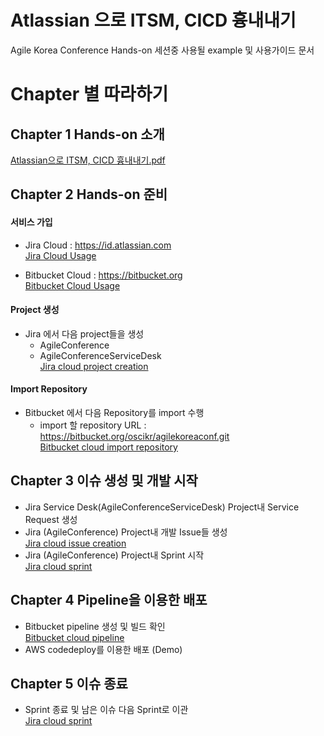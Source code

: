 # Atlassian 으로 ITSM, CICD 흉내내기
Agile Korea Conference Hands-on 세션중 사용될 example 및 사용가이드 문서

# Chapter 별 따라하기
## Chapter 1 Hands-on 소개
[Atlassian으로 ITSM, CICD 흉내내기.pdf](https://github.com/jacobbaek/agilekoreaconference/blob/master/files/AgileConferenceITSMCICD흉내내기.pdf)

## Chapter 2 Hands-on 준비
#### 서비스 가입
- Jira Cloud : https://id.atlassian.com<br>
[Jira Cloud Usage](https://github.com/jacobbaek/agilekoreaconference/blob/master/files/Jira%2Bcloud%2B%EC%A4%80%EB%B9%84.pdf)

- Bitbucket Cloud : https://bitbucket.org<br>
[Bitbucket Cloud Usage](https://github.com/jacobbaek/agilekoreaconference/blob/master/files/Bitbucket%2Bcloud%2B%EC%A4%80%EB%B9%84.pdf)

#### Project 생성
- Jira 에서 다음 project들을 생성
  - AgileConference
  - AgileConferenceServiceDesk<br>
  [Jira cloud project creation](https://github.com/jacobbaek/agilekoreaconference/blob/master/files/Jira+cloud+project+creation.pdf)

#### Import Repository 
- Bitbucket 에서 다음 Repository를 import 수행
  - import 할 repository URL : https://bitbucket.org/oscikr/agilekoreaconf.git<br>
  [Bitbucket cloud import repository](files/Bitbucket+cloud+import+repository.pdf)

## Chapter 3 이슈 생성 및 개발 시작
- Jira Service Desk(AgileConferenceServiceDesk) Project내 Service Request 생성
- Jira (AgileConference) Project내 개발 Issue들 생성<br>
  [Jira cloud issue creation](https://github.com/jacobbaek/agilekoreaconference/blob/master/files/Jira+cloud+issue+creation.pdf)
- Jira (AgileConference) Project내 Sprint 시작<br>
  [Jira cloud sprint](https://github.com/jacobbaek/agilekoreaconference/blob/master/files/Jira+cloud+sprint.pdf)

## Chapter 4 Pipeline을 이용한 배포
- Bitbucket pipeline 생성 및 빌드 확인<br>
  [Bitbucket cloud pipeline](https://github.com/jacobbaek/agilekoreaconference/blob/master/files/Bitbucket+cloud+pipeline.pdf)
- AWS codedeploy를 이용한 배포 (Demo)

## Chapter 5 이슈 종료
- Sprint 종료 및 남은 이슈 다음 Sprint로 이관<br>
  [Jira cloud sprint](https://github.com/jacobbaek/agilekoreaconference/blob/master/files/Jira+cloud+sprint.pdf)
